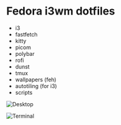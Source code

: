 # Fedora i3wm dotfiles

- i3
- fastfetch
- kitty
- picom
- polybar
- rofi
- dunst
- tmux
- wallpapers (feh)
- autotiling (for i3)
- scripts

![Desktop](https://github.com/user-attachments/assets/7614bee5-f656-4c8a-9b40-39802484509a)

![Terminal](https://github.com/user-attachments/assets/62b76b35-4d78-411a-acc8-acf9890f28b1)


